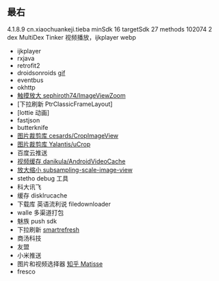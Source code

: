 ## 最右
4.1.8.9
cn.xiaochuankeji.tieba
minSdk 16
targetSdk 27
methods 102074
2 dex
MultiDex
Tinker
视频播放，ijkplayer
webp  

* ijkplayer
* rxjava
* retrofit2
* droidsonroids [gif](https://github.com/koral--/android-gif-drawable)
* eventbus
* okhttp
* [触摸放大 sephiroth74/ImageViewZoom](https://github.com/sephiroth74/ImageViewZoom)
* [下拉刷新 PtrClassicFrameLayout]
* [lottie 动画]
* fastjson
* butterknife
* [图片裁剪库 cesards/CropImageView](https://github.com/cesards/CropImageView)
* [图片裁剪库 Yalantis/uCrop](https://github.com/Yalantis/uCrop)
* 百度云推送
* [视频缓存 danikula/AndroidVideoCache](https://github.com/danikula/AndroidVideoCache)
* [放大缩小 subsampling-scale-image-view](https://github.com/davemorrissey/subsampling-scale-image-view)
* stetho debug 工具
* 科大讯飞
* 缓存 disklrucache
* 下载库 英语流利说 filedownloader
* walle 多渠道打包
* 魅族 push sdk
* 下拉刷新 [smartrefresh](https://github.com/scwang90/SmartRefreshLayout)
* 商汤科技
* 友盟
* 小米推送
* 图片和视频选择器 [知乎 Matisse](https://github.com/zhihu/Matisse)
* fresco


